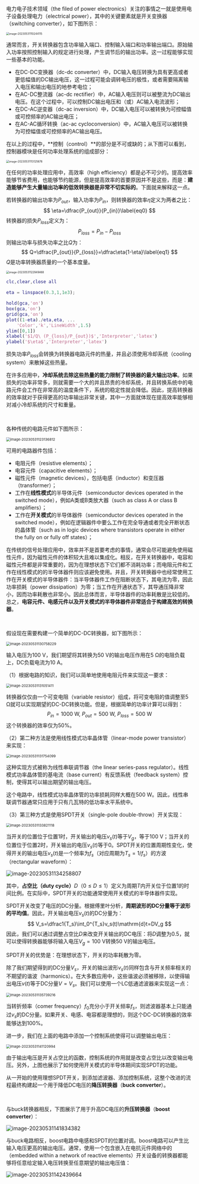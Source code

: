 电力电子技术领域（the filed of power electronics）关注的事情之一就是使用电子设备处理电力（electrical power），其中的关键要素就是开关变换器（switching converter），如下图所示：

<img src="https://blogimages-1309804558.cos.ap-nanjing.myqcloud.com/DeLLLaptop/image-20230531110244115.png" alt="image-20230531110244115" style="zoom:50%;" />

通常而言，开关转换器包含功率输入端口、控制输入端口和功率输出端口。原始输入功率按照控制输入的规定进行处理，产生调节后的输出功率。这一过程能够实现一些基本的功能。

- 在DC-DC变换器（dc-dc converter）中，DC输入电压转换为具有更高或者更低幅值的DC输出电压，这一过程可能会调转电压的极性，或者需要隔离输入电压和输出电压的地参考电位；
- 在AC-DC整流器（ac-dc rectifier）中，AC输入电压则可以被整流为DC输出电压。在这个过程中，可以控制DC输出电压和（或）AC输入电流波形；
- 在DC-AC逆变器（dc-ac inversion）中，DC输入电压可以被转换为可控幅值或可控频率的AC输出电压；
- 在AC-AC循环转换（ac-ac cycloconversion）中，AC输入电压可以被转换为可控幅值或可控频率的AC输出电压。

在以上的过程中，**控制（control）**的部分是不可或缺的；从下图可以看到，控制器模块是任何功率处理系统的组成部分：

<img src="https://blogimages-1309804558.cos.ap-nanjing.myqcloud.com/DeLLLaptop/image-20230531113125676.png" alt="image-20230531113125676" style="zoom:50%;" />

<br>

在任何的功率处理应用中，高效率（high efficiency）都是必不可少的。提高效率能够节省费用，也能够节约能源，但是提高效率的首要原因并不是这些，而是：**建造能够产生大量输出功率的低效转换器是非常不切实际的**。下面就来解释这一点。

若转换器的输出功率为$P_{out}$，输入功率为$P_{in}$，则转换器的效率$\eta$定义为两者之比：
$$
\eta=\dfrac{P_{out}}{P_{in}}\label{eq0}
$$
转换器的损失$P_{loss}$定义为：
$$
P_{loss}=P_{in}-P_{loss}
$$
则输出功率与损失功率之比$Q$为：
$$
Q=\dfrac{P_{out}}{P_{loss}}=\dfrac\eta{1-\eta}\label{eq1}
$$
$Q$是功率转换器质量的一个基本度量。

<img src="https://blogimages-1309804558.cos.ap-nanjing.myqcloud.com/DeLLLaptop/image-20230531122949468.png" alt="image-20230531122949468" style="zoom:50%;" />

```matlab
clc,clear,close all

eta = linspace(0.3,1,1e3);

hold(gca,'on')
box(gca,'on')
grid(gca,'on')
plot((1-eta)./eta,eta, ...
    'Color','k','LineWidth',1.5)
ylim([0,1])
xlabel('$1/Q\ (P_{loss}/P_{out})$','Interpreter','latex')
ylabel('$\eta$','Interpreter','latex')
```

损失功率$P_{loss}$会转换为转换器电路元件的热量，并且必须使用冷却系统（cooling system）来散掉这些热量。

在许多应用中，**冷却系统去除这些热量的能力限制了转换器的最大输出功率**。如果损失的功率非常多，则就需要一个大的并且昂贵的冷却系统，并且转换系统中的电路元件会工作在非常高的温度条件下，系统的稳定性就会降低。因此，提高转换器的效率就对于获得更高的功率输出非常关键，其中一方面就体现在提高效率能够相对减小冷却系统的尺寸和重量。

<br>

各种传统的电路元件如下图所示：

<img src="https://blogimages-1309804558.cos.ap-nanjing.myqcloud.com/DeLLLaptop/image-20230531123136812.png" alt="image-20230531123136812" style="zoom: 67%;" />

可用的电路器件包括：

- 电阻元件（resistive elements）；
- 电容元件（capacitive elements）；
- 磁性元件（magnetic devices），包括电感（inductor）和变压器（transformer）；
- 工作在**线性模式**的半导体元件（semiconductor devices operated in the switched mode），例如A类或B类放大器（such as class A or class B amplifiers）；
- 工作在**开关模式**的半导体器件（semiconductor devices operated in the switched mode），例如在逻辑器件中要么工作在完全导通或者完全开断状态的晶体管（such as in logic devices where transistors operate in either the fully on or fully off states）；

在传统的信号处理应用中，效率并不是首要考虑的事情，通常会尽可能避免使用磁性元件，因为磁性元件的体积较大且难以集成化。相反，在开关转换器中，电容和磁性元件都是非常重要的，因为在理想状态下它们都不消耗功率；而电阻元件和工作在线性模式的的半导体器件则应该避免使用。并且，开关转换器中也经常使用工作在开关模式的半导体器件：当半导体器件工作在阻断状态下，其电流为零，因此功率损耗（power dissipation）为零；当工作在开通状态下，其导通压降非常小，因而功率耗散也非常小。因此总体而言，半导体器件的功率耗散是比较低的。总之，**电容元件、电感元件以及开关模式的半导体器件非常适合于构建高效的转换器**。

<br>

假设现在需要构建一个简单的DC-DC转换器，如下图所示：

<img src="https://blogimages-1309804558.cos.ap-nanjing.myqcloud.com/DeLLLaptop/image-20230531130758229.png" alt="image-20230531130758229" style="zoom: 67%;" />

输入电压为100 V，我们期望将其转换为50 V的输出电压作用在5 Ω的电阻负载上，DC负载电流为10 A。

（1）根据电路的知识，我们可以简单地使用电阻元件来实现这一要求：

<img src="https://blogimages-1309804558.cos.ap-nanjing.myqcloud.com/DeLLLaptop/image-20230531131051411.png" alt="image-20230531131051411" style="zoom: 67%;" />

转换器仅仅由一个可变电阻（variable resistor）组成，将可变电阻的值调整至5 Ω就可以实现期望的DC-DC转换功能。但是，根据简单的功率计算可以得到：
$$
P_{in}=1000\ \mathrm{W},\ P_{out} = 500\ \mathrm{W},\ P_{loss}=500\ \mathrm{W}
$$
这个转换器的效率仅为50%。

（2）第二种方法是使用线性模式功率晶体管（linear-mode power transistor）来实现：

<img src="https://blogimages-1309804558.cos.ap-nanjing.myqcloud.com/DeLLLaptop/image-20230531131754099.png" alt="image-20230531131754099" style="zoom: 67%;" />

这种实现方式被称为线性串联调节器（the linear series-pass regulator）。线性模式功率晶体管的基电流（base current）有反馈系统（feedback system）控制，使得其可以输出期望的输出电压。

这个电路中，线性模式功率晶体管的功率损耗同样大概在500 W。因此，线性串联调节器通常只应用于只有几瓦特的低功率水平系统中。

（3）第三种方式是使用SPDT开关（single-pole double-throw）开关实现：

<img src="https://blogimages-1309804558.cos.ap-nanjing.myqcloud.com/DeLLLaptop/image-20230531133821118.png" alt="image-20230531133821118" style="zoom: 67%;" />

当开关的位置位于位置1时，开关输出的电压$v_s(t)$等于$V_g$，等于100 V；当开关的位置位于位置2时，开关输出的电压$v_s(t)$等于0。SPDT开关的位置周期性变化，使得开关的输出电压$v_s(t)$是一个频率为$f_s$（对应周期为$T_s=1/f_s$）的方波（rectangular waveform）：

![image-20230531134258807](https://blogimages-1309804558.cos.ap-nanjing.myqcloud.com/DeLLLaptop/image-20230531134258807.png)

其中，**占空比（duty cycle）**$D$（$0\le D\le1$）定义为周期$T$内开关位于位置1的时间比例。在实际中，SPDT开关的功能通常使用开关模式的半导体器件实现。

SPDT开关改变了电压的DC分量。根据傅里叶分析，**周期波形的DC分量等于波形的平均值**。因此，开关输出电压$v_s(t)$的DC分量为：
$$
V_s=\dfrac1{T_s}\int_0^{T_s}v_s(t)\mathrm{d}t=DV_g
$$
因此，我们可以通过调整占空比$D$来改变开关输出的DC电压：将$D$调整为0.5，就可以使得转换器能够将输入电压$V_g=100\ \mathrm{V}$转换50 V的输出电压。

SPDT开关的优势是：在理想状态下，开关的功率耗散为零。

除了我们期望得到的DC分量$V_s$，开关的输出波形$v_s(t)$同样包含与开关频率相关的不期望的谐波（harmonics）。在大多数应用中，这些谐波必须被移除，以使得输出电压$v(t)$等于DC分量$V=V_s$。我们可以使用一个LC低通滤波器来实现这一点：

<img src="https://blogimages-1309804558.cos.ap-nanjing.myqcloud.com/DeLLLaptop/image-20230531135739216.png" alt="image-20230531135739216" style="zoom:67%;" />

当转折频率（comer frequency）$f_0$充分小于开关频率$f_s$，则滤波器基本上只能通过$v_s$的DC分量。如果开关、电感、电容都是理想的，则这个DC-DC转换器的效率能够达到100%。

进一步，我们在上面的电路中添加一个控制系统使得可以调整输出电压：

<img src="https://blogimages-1309804558.cos.ap-nanjing.myqcloud.com/DeLLLaptop/image-20230531141120994.png" alt="image-20230531141120994" style="zoom:67%;" />

由于输出电压是开关占空比的函数，控制系统的作用就是改变占空比以改变输出电压。另外，上图也展示了如何使用开关模式的半导体期间实现SPDT的功能。

从一开始的使用理想SPDT开关，到添加滤波器、添加控制系统，这整个改进的流程最终构建起一个用于降低DC电压的**降压转换器**（**buck converter**）。

<br>

与buck转换器相反，下图展示了用于升高DC电压的**升压转换器**（**boost converter**）：

![image-20230531141834382](https://blogimages-1309804558.cos.ap-nanjing.myqcloud.com/DeLLLaptop/image-20230531141834382.png)

与buck电路相反，boost电路中电感和SPDT的位置对调。boost电路可以产生比输入电压更高的输出电压。通常，使用一个包含嵌入在电抗元件网络中的（embedded within a network of reactive elements）开关设备的转换器都能够将任意给定输入电压转换至任意期望的输出电压值：

![image-20230531142439664](https://blogimages-1309804558.cos.ap-nanjing.myqcloud.com/DeLLLaptop/image-20230531142439664.png)

<br>

